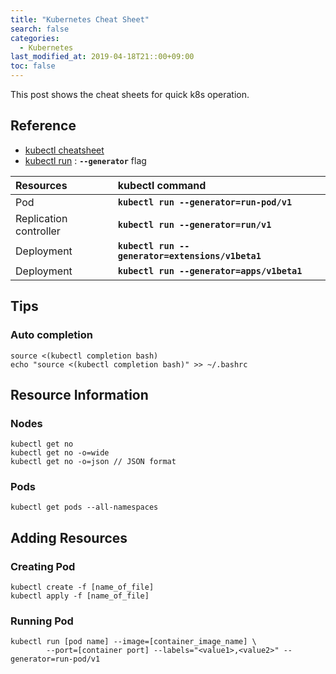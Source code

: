 ```yaml
---
title: "Kubernetes Cheat Sheet"
search: false
categories:
  - Kubernetes
last_modified_at: 2019-04-18T21::00+09:00
toc: false
---
```


This post shows the cheat sheets for quick k8s operation.

## Reference
* [kubectl cheatsheet](https://kubernetes.io/docs/reference/kubectl/cheatsheet/)
* [kubectl run](https://kubernetes.io/docs/reference/kubectl/conventions/#generators) : **`--generator`** flag  

|Resources|kubectl command|
|:--------|:--------------|
|Pod|**`kubectl run --generator=run-pod/v1`**|
|Replication controller|**`kubectl run --generator=run/v1`**|
|Deployment|**`kubectl run --generator=extensions/v1beta1`**|
|Deployment|**`kubectl run --generator=apps/v1beta1`**|

## Tips
### Auto completion
```console
source <(kubectl completion bash)
echo "source <(kubectl completion bash)" >> ~/.bashrc
```
## Resource Information
### Nodes
```console
kubectl get no
kubectl get no -o=wide
kubectl get no -o=json // JSON format
```
### Pods
```console
kubectl get pods --all-namespaces
```
## Adding Resources
### Creating Pod
```console
kubectl create -f [name_of_file]
kubectl apply -f [name_of_file]
```
### Running Pod
```console
kubectl run [pod name] --image=[container_image_name] \
        --port=[container port] --labels="<value1>,<value2>" --generator=run-pod/v1
```
